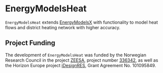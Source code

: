 # EnergyModelsHeat

`EnergyModelsHeat` extends [EnergyModelsX](https://github.com/EnergyModelsX) with functionality to model heat flows and district heating network with higher accuracy.


## Project Funding

The development of `EnergyModelsHeat` was funded by the Norwegian Research Council in the project [ZEESA](https://www.sintef.no/en/projects/2023/zeesa-zero-emission-energy-systems-for-the-arctic/), project number [336342](https://prosjektbanken.forskningsradet.no/project/FORISS/336342), as well as the Horizon Europe project [iDesignRES](https://idesignres.eu/), Grant Agreement No. 101095849.